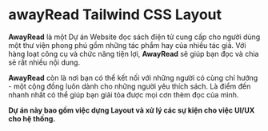 # awayRead Tailwind CSS Layout

**AwayRead** là một Dự án Website đọc sách điện tử cung cấp cho người dùng một thư viện phong phú gồm những tác phẩm hay của nhiều tác giả. Với hàng loạt công cụ và chức năng tiện lợi, **AwayRead** sẽ giúp bạn đọc và chia sẻ rất nhiều nội dung.

**AwayRead** còn là nơi bạn có thể kết nối với những người có cùng chí hướng - một cộng đồng luôn dành cho những người yêu thích sách. Là điểm đến nhanh nhất có thể giúp bạn giải tỏa được mọi cơn thèm đọc của mình.

**Dự án này bao gồm việc dựng Layout và xử lý các sự kiện cho việc UI/UX cho hệ thống.**

